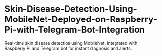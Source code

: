 # Skin-Disease-Detection-Using-MobileNet-Deployed-on-Raspberry-Pi-with-Telegram-Bot-Integration
Real-time skin disease detection using MobileNet, integrated with Raspberry Pi and Telegram bot for instant diagnosis and alerts.

